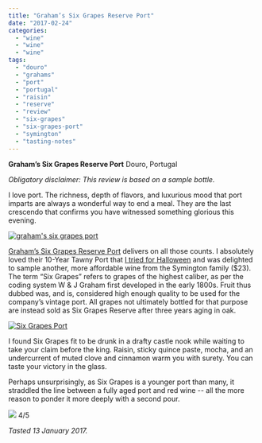 ```yaml
---
title: "Graham’s Six Grapes Reserve Port"
date: "2017-02-24"
categories:
  - "wine"
  - "wine"
  - "wine"
tags:
  - "douro"
  - "grahams"
  - "port"
  - "portugal"
  - "raisin"
  - "reserve"
  - "review"
  - "six-grapes"
  - "six-grapes-port"
  - "symington"
  - "tasting-notes"
---
```


**Graham’s Six Grapes Reserve Port** Douro, Portugal

_Obligatory disclaimer: This review is based on a sample bottle._

I love port. The richness, depth of flavors, and luxurious mood that port imparts are always a wonderful way to end a meal. They are the last crescendo that confirms you have witnessed something glorious this evening.

[![graham's six grapes port](http://s3.amazonaws.com/thegourmez-wpmedia/2017/02/Six-Grapes-01-500x418.jpg)](http://s3.amazonaws.com/thegourmez-wpmedia/2017/02/Six-Grapes-01.jpg)

[Graham’s Six Grapes Reserve Port](http://sixgrapes.grahams-port.com/) delivers on all those counts. I absolutely loved their 10-Year Tawny Port that [I tried for Halloween](http://thegourmez.com/2016/10/24/port-pairing-for-halloween/) and was delighted to sample another, more affordable wine from the Symington family ($23). The term “Six Grapes” refers to grapes of the highest caliber, as per the coding system W & J Graham first developed in the early 1800s. Fruit thus dubbed was, and is, considered high enough quality to be used for the company’s vintage port. All grapes not ultimately bottled for that purpose are instead sold as Six Grapes Reserve after three years aging in oak.

[![Six Grapes Port](http://s3.amazonaws.com/thegourmez-wpmedia/2017/02/Six-Grapes-02-334x500.jpg)](http://s3.amazonaws.com/thegourmez-wpmedia/2017/02/Six-Grapes-02.jpg)

I found Six Grapes fit to be drunk in a drafty castle nook while waiting to take your claim before the king. Raisin, sticky quince paste, mocha, and an undercurrent of muted clove and cinnamon warm you with surety. You can taste your victory in the glass.

Perhaps unsurprisingly, as Six Grapes is a younger port than many, it straddled the line between a fully aged port and red wine -- all the more reason to ponder it more deeply with a second pour.




<div class="caption">

[![](http://s3.amazonaws.com/thegourmez-wpmedia/2010/11/rating_avocado11.gif)](http://s3.amazonaws.com/thegourmez-wpmedia/2010/11/rating_avocado11.gif) 4/5</div>


_Tasted 13 January 2017._
